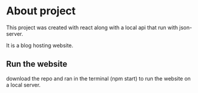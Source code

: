 # About project

This project was created with react along with a local api that run with json-server.

It is a blog hosting website.

## Run the website

download the repo and ran in the terminal (npm start) to run the website on a local server.